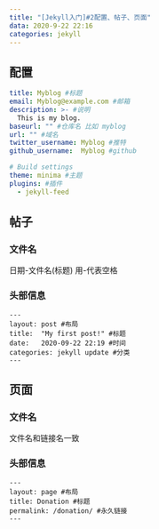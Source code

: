 ```yaml
---
title: "[Jekyll入门]#2配置、帖子、页面"
data: 2020-9-22 22:16
categories: jekyll
---
```


## 配置

```yml
title: Myblog #标题
email: Myblog@example.com #邮箱
description: >- #说明
  This is my blog.
baseurl: "" #仓库名 比如 myblog
url: "" #域名
twitter_username: Myblog #推特
github_username:  Myblog #github

# Build settings
theme: minima #主题
plugins: #插件
  - jekyll-feed
```

## 帖子

### 文件名

日期-文件名(标题) 用-代表空格

### 头部信息

```
---
layout: post #布局
title:  "My first post!" #标题
date:   2020-09-22 22:19 #时间
categories: jekyll update #分类
---
```

## 页面

### 文件名

文件名和链接名一致

### 头部信息

```
---
layout: page #布局
title: Donation #标题
permalink: /donation/ #永久链接
---
```

